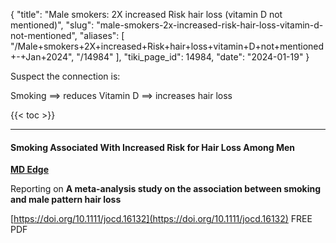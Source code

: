 {
  "title": "Male smokers:  2X increased Risk hair loss (vitamin D not mentioned)",
  "slug": "male-smokers-2x-increased-risk-hair-loss-vitamin-d-not-mentioned",
  "aliases": [
    "/Male+smokers+2X+increased+Risk+hair+loss+vitamin+D+not+mentioned+-+Jan+2024",
    "/14984"
  ],
  "tiki_page_id": 14984,
  "date": "2024-01-19"
}



Suspect the connection is:

Smoking ==> reduces Vitamin D ==> increases hair loss

{{< toc >}}

---

#### Smoking Associated With Increased Risk for Hair Loss Among Men

 **[MD Edge](https://www.mdedge.com/dermatology/article/267460/hair-nails/smoking-associated-increased-risk-hair-loss-among-men?ecd=WNL_EVE_240119_mdedge)** 

Reporting on  **A meta-analysis study on the association between smoking and male pattern hair loss** 

[https://doi.org/10.1111/jocd.16132](https://doi.org/10.1111/jocd.16132) FREE PDF
